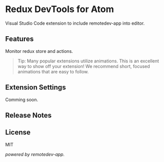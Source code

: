 # Redux DevTools for Atom

Visual Studio Code extension to include remotedev-app into editor.

## Features

Monitor redux store and actions.

> Tip: Many popular extensions utilize animations. This is an excellent way to show off your extension! We recommend short, focused animations that are easy to follow.

## Extension Settings

Comming soon.

## Release Notes

## License
MIT

*powered by remotedev-app.*
